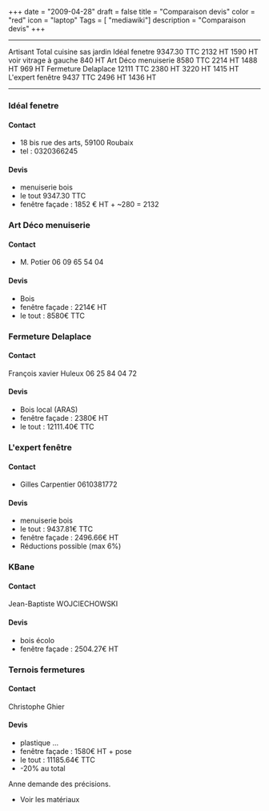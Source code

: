 +++
date = "2009-04-28"
draft = false
title = "Comparaison devis"
color = "red"
icon = "laptop"
Tags = [ "mediawiki"]
description = "Comparaison devis"
+++

  --------------------- ------------- --------- ------------------------------- ---------
  Artisant              Total         cuisine   sas                             jardin
  Idéal fenetre         9347.30 TTC   2132 HT   1590 HT voir vitrage à gauche   840 HT
  Art Déco menuiserie   8580 TTC      2214 HT   1488 HT                         969 HT
  Fermeture Delaplace   12111 TTC     2380 HT   3220 HT                         1415 HT
  L'expert fenêtre      9437 TTC      2496 HT   1436 HT                         
  --------------------- ------------- --------- ------------------------------- ---------

### Idéal fenetre

#### Contact

-   18 bis rue des arts, 59100 Roubaix
-   tel : 0320366245

#### Devis

-   menuiserie bois
-   le tout 9347.30 TTC
-   fenêtre façade : 1852 € HT + \~280 = 2132

### Art Déco menuiserie

#### Contact

-   M. Potier 06 09 65 54 04

#### Devis

-   Bois
-   fenêtre façade : 2214€ HT
-   le tout : 8580€ TTC

### Fermeture Delaplace

#### Contact

François xavier Huleux 06 25 84 04 72

#### Devis

-   Bois local (ARAS)
-   fenêtre façade : 2380€ HT
-   le tout : 12111.40€ TTC

### L'expert fenêtre

#### Contact

-   Gilles Carpentier 0610381772

#### Devis

-   menuiserie bois
-   le tout : 9437.81€ TTC
-   fenêtre façade : 2496.66€ HT
-   Réductions possible (max 6%)

### KBane

#### Contact

Jean-Baptiste WOJCIECHOWSKI

#### Devis

-   bois écolo
-   fenêtre façade : 2504.27€ HT

### Ternois fermetures

#### Contact

Christophe Ghier

#### Devis

-   plastique ...
-   fenêtre façade : 1580€ HT + pose
-   le tout : 11185.64€ TTC
-   -20% au total

Anne demande des précisions.

-   Voir les matériaux

